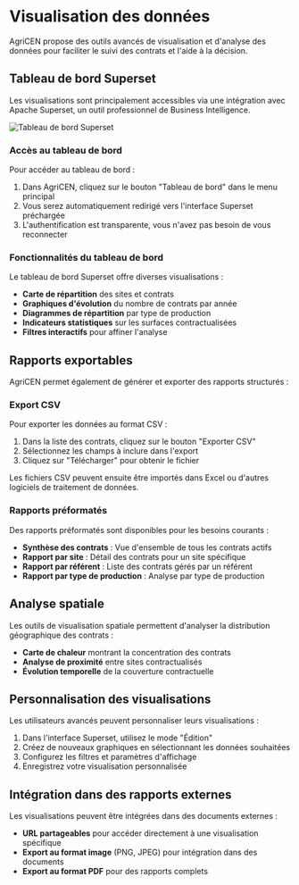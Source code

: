 # Visualisation des données

AgriCEN propose des outils avancés de visualisation et d'analyse des données pour faciliter le suivi des contrats et l'aide à la décision.

## Tableau de bord Superset

Les visualisations sont principalement accessibles via une intégration avec Apache Superset, un outil professionnel de Business Intelligence.

![Tableau de bord Superset](../assets/dashboard.png)

### Accès au tableau de bord

Pour accéder au tableau de bord :

1. Dans AgriCEN, cliquez sur le bouton "Tableau de bord" dans le menu principal
2. Vous serez automatiquement redirigé vers l'interface Superset préchargée
3. L'authentification est transparente, vous n'avez pas besoin de vous reconnecter

### Fonctionnalités du tableau de bord

Le tableau de bord Superset offre diverses visualisations :

- **Carte de répartition** des sites et contrats
- **Graphiques d'évolution** du nombre de contrats par année
- **Diagrammes de répartition** par type de production
- **Indicateurs statistiques** sur les surfaces contractualisées
- **Filtres interactifs** pour affiner l'analyse

## Rapports exportables

AgriCEN permet également de générer et exporter des rapports structurés :

### Export CSV

Pour exporter les données au format CSV :

1. Dans la liste des contrats, cliquez sur le bouton "Exporter CSV"
2. Sélectionnez les champs à inclure dans l'export
3. Cliquez sur "Télécharger" pour obtenir le fichier

Les fichiers CSV peuvent ensuite être importés dans Excel ou d'autres logiciels de traitement de données.

### Rapports préformatés

Des rapports préformatés sont disponibles pour les besoins courants :

- **Synthèse des contrats** : Vue d'ensemble de tous les contrats actifs
- **Rapport par site** : Détail des contrats pour un site spécifique
- **Rapport par référent** : Liste des contrats gérés par un référent
- **Rapport par type de production** : Analyse par type de production

## Analyse spatiale

Les outils de visualisation spatiale permettent d'analyser la distribution géographique des contrats :

- **Carte de chaleur** montrant la concentration des contrats
- **Analyse de proximité** entre sites contractualisés
- **Évolution temporelle** de la couverture contractuelle

## Personnalisation des visualisations

Les utilisateurs avancés peuvent personnaliser leurs visualisations :

1. Dans l'interface Superset, utilisez le mode "Édition"
2. Créez de nouveaux graphiques en sélectionnant les données souhaitées
3. Configurez les filtres et paramètres d'affichage
4. Enregistrez votre visualisation personnalisée

## Intégration dans des rapports externes

Les visualisations peuvent être intégrées dans des documents externes :

- **URL partageables** pour accéder directement à une visualisation spécifique
- **Export au format image** (PNG, JPEG) pour intégration dans des documents
- **Export au format PDF** pour des rapports complets
